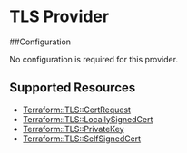 # TLS Provider

##Configuration

No configuration is required for this provider.

## Supported Resources

* [Terraform::TLS::CertRequest](docs/providers/tls/CertRequest.md)
* [Terraform::TLS::LocallySignedCert](docs/providers/tls/LocallySignedCert.md)
* [Terraform::TLS::PrivateKey](docs/providers/tls/PrivateKey.md)
* [Terraform::TLS::SelfSignedCert](docs/providers/tls/SelfSignedCert.md)